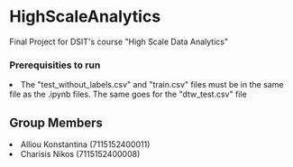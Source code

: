 # HighScaleAnalytics
Final Project for DSIT's course "High Scale Data Analytics"

### Prerequisities to run
<li>
The "test_without_labels.csv" and "train.csv" files must be in the same file as the .ipynb files. The same goes for the "dtw_test.csv" file
</li>

## Group Members

<li>
  Alliou Konstantina (7115152400011)
</li>
<li>
  Charisis Nikos (7115152400008)
</li>

